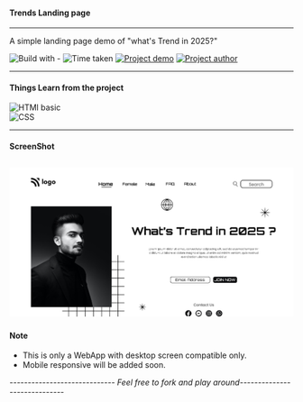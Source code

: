 #### Trends Landing page 
----
A simple landing page demo of "what's Trend in 2025?"

![Build with -](https://img.shields.io/badge/Build%20with-HTML%26CSS-orange) ![Time taken](https://img.shields.io/badge/Time%20Taken-3%20hrs%20%2030%20mins-blue)
[![Project demo](https://img.shields.io/badge/Live%20Demo-Click%20me-success)](https://trendslandingpage.netlify.app/ "project demo")
[![Project author](https://img.shields.io/badge/Author-Ngamlenmang%20Touthang-9cf)](https://github.com/MTouthang/)  

----
#### Things Learn from the project
![HTMl basic](https://img.shields.io/badge/HTML-Basic%20of%20HTML%20%26%20Structuring-important)       
![CSS](https://img.shields.io/badge/CSS-Position%20and%20Basic%20of%20Flex%20box-blue)

---
#### ScreenShot
![Project screenshot](./thumbnail.png)
---

#### Note 
- This is only a WebApp with desktop screen compatible only.
- Mobile responsive will be added soon.

*----------------------------- Feel free to fork and play around-----------------------------*